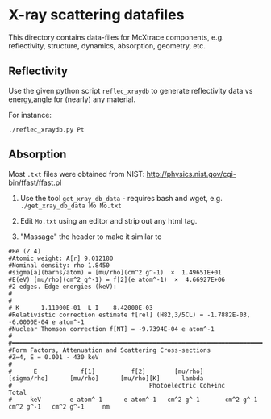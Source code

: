 # X-ray scattering datafiles

This directory contains data-files for McXtrace components, e.g. reflectivity, 
structure, dynamics, absorption, geometry, etc.

## Reflectivity

Use the given python script `reflec_xraydb` to generate reflectivity data vs energy,angle
for (nearly) any material.

For instance:
```
./reflec_xraydb.py Pt
```


## Absorption

Most `.txt` files were obtained from NIST: http://physics.nist.gov/cgi-bin/ffast/ffast.pl

1) Use the tool `get_xray_db_data` - requires bash and wget, e.g. `./get_xray_db_data Mo Mo.txt`

2) Edit `Mo.txt` using an editor and strip out any html tag.

3) "Massage" the header to make it similar to

```
#Be (Z 4) 
#Atomic weight: A[r] 9.012180
#Nominal density: rho 1.8450
#sigma[a](barns/atom) = [mu/rho](cm^2 g^-1)  ×  1.49651E+01
#E(eV) [mu/rho](cm^2 g^-1) = f[2](e atom^-1)  ×  4.66927E+06
#2 edges. Edge energies (keV):
#
#
# K      1.11000E-01  L I    8.42000E-03
#Relativistic correction estimate f[rel] (H82,3/5CL) = -1.7882E-03, -6.0000E-04 e atom^-1
#Nuclear Thomson correction f[NT] = -9.7394E-04 e atom^-1
#
#━━━━━━━━━━━━━━━━━━━━━━━━━━━━━━━━━━━━━━━━━━━━━━━━━━━━━━━━━━━━━━━━━━━━━━━━━━━━━━━━━━━━━━━━━━━━━━━━━━━━━━━━━━━━━━━━━━━━━━━
#Form Factors, Attenuation and Scattering Cross-sections
#Z=4, E = 0.001 - 430 keV
#
#      E            f[1]          f[2]        [mu/rho]      [sigma/rho]      [mu/rho]      [mu/rho][K]      lambda
#                                      Photoelectric Coh+inc      Total
#     keV        e atom^-1      e atom^-1   cm^2 g^-1       cm^2 g^-1      cm^2 g^-1   cm^2 g^-1     nm
```

